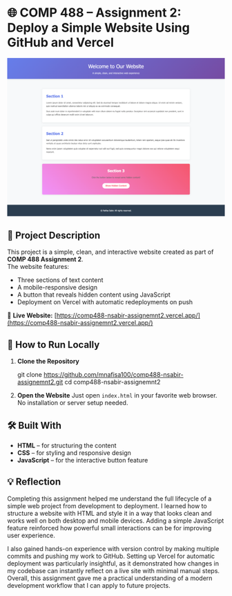 # 🌐 COMP 488 – Assignment 2: Deploy a Simple Website Using GitHub and Vercel

![Website Preview](./screenshot.png)

## 📖 Project Description

This project is a simple, clean, and interactive website created as part of **COMP 488 Assignment 2**.  
The website features:

- Three sections of text content
- A mobile-responsive design
- A button that reveals hidden content using JavaScript
- Deployment on Vercel with automatic redeployments on push

🔗 **Live Website:** [https://comp488-nsabir-assignemnt2.vercel.app/](https://comp488-nsabir-assignemnt2.vercel.app/)

## 🚀 How to Run Locally

1. **Clone the Repository**

   git clone https://github.com/mnafisa100/comp488-nsabir-assignemnt2.git
   cd comp488-nsabir-assignemnt2

2. **Open the Website**
   Just open `index.html` in your favorite web browser. No installation or server setup needed.

## 🛠️ Built With

- **HTML** – for structuring the content
- **CSS** – for styling and responsive design
- **JavaScript** – for the interactive button feature

## 💡 Reflection

Completing this assignment helped me understand the full lifecycle of a simple web project from development to deployment. I learned how to structure a website with HTML and style it in a way that looks clean and works well on both desktop and mobile devices. Adding a simple JavaScript feature reinforced how powerful small interactions can be for improving user experience.

I also gained hands-on experience with version control by making multiple commits and pushing my work to GitHub. Setting up Vercel for automatic deployment was particularly insightful, as it demonstrated how changes in my codebase can instantly reflect on a live site with minimal manual steps. Overall, this assignment gave me a practical understanding of a modern development workflow that I can apply to future projects.
